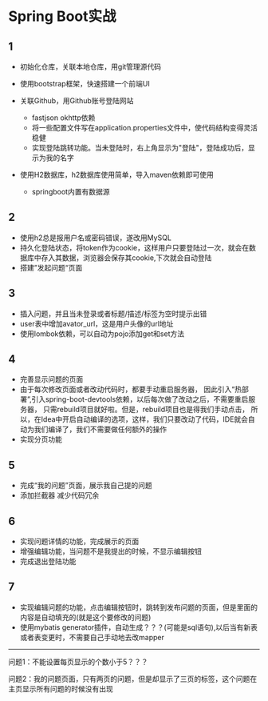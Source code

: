 # Spring Boot实战

## 1
* 初始化仓库，关联本地仓库，用git管理源代码

* 使用bootstrap框架，快速搭建一个前端UI

* 关联Github，用Github账号登陆网站
    * fastjson okhttp依赖
    * 将一些配置文件写在application.properties文件中，使代码结构变得灵活稳健
    * 实现登陆跳转功能。当未登陆时，右上角显示为"登陆"，登陆成功后，显示为我的名字

* 使用H2数据库，h2数据库使用简单，导入maven依赖即可使用
    * springboot内置有数据源 

## 2
* 使用h2总是报用户名或密码错误，遂改用MySQL
* 持久化登陆状态，将token作为cookie，这样用户只要登陆过一次，就会在数据库中存入其数据，浏览器会保存其cookie,下次就会自动登陆
* 搭建”发起问题“页面

## 3
* 插入问题，并且当未登录或者标题/描述/标签为空时提示出错
* user表中增加avator_url，这是用户头像的url地址
* 使用lombok依赖，可以自动为pojo添加get和set方法

## 4
* 完善显示问题的页面
* 由于每次修改页面或者改动代码时，都要手动重启服务器，
因此引入“热部署”,引入spring-boot-devtools依赖，以后每次做了改动之后，不需要重启服务器，
只需rebuild项目就好啦。但是，rebuild项目也是得我们手动点击，
所以，在Idea中开启自动编译的选项，这样，我们只要改动了代码，IDE就会自动为我们编译了，我们不需要做任何额外的操作
* 实现分页功能

## 5
* 完成“我的问题”页面，展示我自己提的问题
* 添加拦截器 减少代码冗余

## 6
* 实现问题详情的功能，完成展示的页面
* 增强编辑功能，当问题不是我提出的时候，不显示编辑按钮
* 完成退出登陆功能

## 7
* 实现编辑问题的功能，点击编辑按钮时，跳转到发布问题的页面，但是里面的内容是自动填充的(就是这个要修改的问题)
* 使用mybatis generator插件，自动生成？？？(可能是sql语句),以后当有新表或者表变更时，不需要自己手动地去改mapper










---
问题1：不能设置每页显示的个数小于5？？？

问题2：我的问题页面，只有两页的问题，但是却显示了三页的标签，这个问题在主页显示所有问题的时候没有出现




    
    
